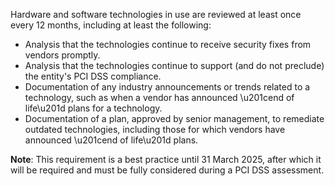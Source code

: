 Hardware and software technologies in use are reviewed at least once every 12 months, including at least the following:

- Analysis that the technologies continue to receive security fixes from vendors promptly.
- Analysis that the technologies continue to support (and do not preclude) the entity's PCI DSS compliance.
- Documentation of any industry announcements or trends related to a technology, such as when a vendor has announced \u201cend of life\u201d plans for a technology.
- Documentation of a plan, approved by senior management, to remediate outdated technologies, including those for which vendors have announced \u201cend of life\u201d plans.

**Note**: This requirement is a best practice until 31 March 2025, after which it will be required and must be fully considered during a PCI DSS assessment.
